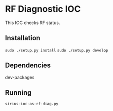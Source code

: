 # RF Diagnostic IOC
This IOC checks RF status.

## Installation
`sudo ./setup.py install`
`sudo ./setup.py develop`

## Dependencies
dev-packages

## Running
`sirius-ioc-as-rf-diag.py`
